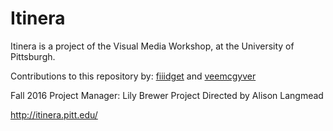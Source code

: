# Itinera

Itinera is a project of the Visual Media Workshop, at the University of Pittsburgh.

Contributions to this repository by: [fiiidget](http://github.com/fiiidget) and [veemcgyver](http://github.com/fiiidget)

Fall 2016 Project Manager: Lily Brewer
Project Directed by Alison Langmead

http://itinera.pitt.edu/
